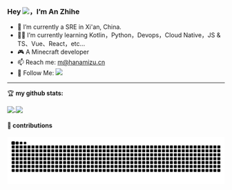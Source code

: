### Hey <img src="https://media.giphy.com/media/hvRJCLFzcasrR4ia7z/giphy.gif" width="25px">，I’m An Zhihe

- 🤖 I’m currently a SRE in Xi'an, China.
- 👨‍💻 I’m currently learning Kotlin，Python，Devops，Cloud Native，JS & TS、Vue、React，etc...
- 🎮 A Minecraft developer
- 📫 Reach me: [m@hanamizu.cn](mailto:m@hanamizu.cn)
- 👏 Follow Me: [![](https://img.shields.io/github/followers/Hanamizu2002?label=follow%20me&style=social)](https://github.com/Hanamizu2002/)

<hr/>

🏆 **my github stats:**

<a href="https://github-readme-stats.vercel.app/api?username=Hanamizu2002&count_private=true&show_icons=true">
  <img align="center" src="https://github-readme-stats.vercel.app/api?username=Hanamizu2002&count_private=true&show_icons=true" />
</a>
<a href="https://github-readme-stats.vercel.app/api/top-langs/?username=Hanamizu2002&layout=compact&hide_border=true&langs_count=10&count_private=true">
  <img align="center" src="https://github-readme-stats.vercel.app/api/top-langs/?username=Hanamizu2002&layout=compact&hide_border=true&langs_count=10&count_private=true" />
</a>

#### 🐍 contributions
![](https://raw.githubusercontent.com/anzhihe/anzhihe/output/github-contribution-grid-snake.svg)

